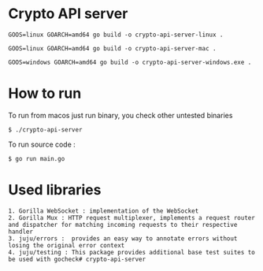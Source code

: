 # Crypto API server

```
GOOS=linux GOARCH=amd64 go build -o crypto-api-server-linux .

GOOS=linux GOARCH=amd64 go build -o crypto-api-server-mac . 

GOOS=windows GOARCH=amd64 go build -o crypto-api-server-windows.exe .
```

# How to run

To run from macos just run binary, you check other untested binaries

`$ ./crypto-api-server`

To run source code : 

`$ go run main.go`



# Used libraries

    1. Gorilla WebSocket : implementation of the WebSocket
    2. Gorilla Mux : HTTP request multiplexer, implements a request router and dispatcher for matching incoming requests to their respective handler
    3. juju/errors :  provides an easy way to annotate errors without losing the original error context
    4. juju/testing : This package provides additional base test suites to be used with gocheck# crypto-api-server
